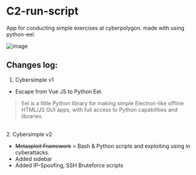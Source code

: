 # C2-run-script

App for conducting simple exercises at cyberpolygon. made with using python-eel.


![image](https://user-images.githubusercontent.com/79595418/187081734-5ffcbffc-a44e-42ee-90ba-0d63742fec2b.png)




## <b>Changes log:</b>

1. Cybersimple v1


* Escape from Vue JS to Python Eel.

>Eel is a little Python library for making simple Electron-like offline HTML/JS GUI apps, with full access to Python capabilities and libraries.
<br>
2. Cybersimple v2


* <s>Metasploit Framework</s> > Bash & Python scripts and exploiting using in cyberattacks.<br>
* Added sidebar
* Added IP-Spoofing, SSH Bruteforce scripts

<br>
